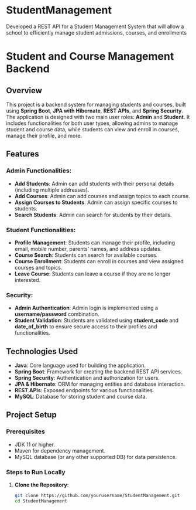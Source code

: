 # StudentManagement
Developed a REST API for a Student Management System that will allow a school to efficiently manage student admissions, courses, and enrollments

# Student and Course Management Backend

## Overview
This project is a backend system for managing students and courses, built using **Spring Boot**, **JPA with Hibernate**, **REST APIs**, and **Spring Security**. The application is designed with two main user roles: **Admin** and **Student**. It includes functionalities for both user types, allowing admins to manage student and course data, while students can view and enroll in courses, manage their profile, and more.

## Features

### Admin Functionalities:
- **Add Students**: Admin can add students with their personal details (including multiple addresses).
- **Add Courses**: Admin can add courses and assign topics to each course.
- **Assign Courses to Students**: Admin can assign specific courses to students.
- **Search Students**: Admin can search for students by their details.

### Student Functionalities:
- **Profile Management**: Students can manage their profile, including email, mobile number, parents’ names, and address updates.
- **Course Search**: Students can search for available courses.
- **Course Enrollment**: Students can enroll in courses and view assigned courses and topics.
- **Leave Course**: Students can leave a course if they are no longer interested.

### Security:
- **Admin Authentication**: Admin login is implemented using a **username/password** combination.
- **Student Validation**: Students are validated using **student_code** and **date_of_birth** to ensure secure access to their profiles and functionalities.

## Technologies Used
- **Java**: Core language used for building the application.
- **Spring Boot**: Framework for creating the backend REST API services.
- **Spring Security**: Authentication and authorization for users.
- **JPA & Hibernate**: ORM for managing entities and database interaction.
- **REST APIs**: Exposed endpoints for various functionalities.
- **MySQL**: Database for storing student and course data.

## Project Setup

### Prerequisites
- JDK 11 or higher.
- Maven for dependency management.
- MySQL database (or any other supported DB) for data persistence.

### Steps to Run Locally

1. **Clone the Repository**:
   ```bash
   git clone https://github.com/yourusername/StudentManagement.git
   cd StudentManagement

